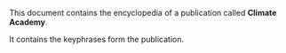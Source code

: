 This document contains the encyclopedia of a publication called **Climate Academy**.

It contains the keyphrases form the publication.